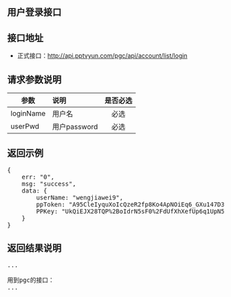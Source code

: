 用户登录接口
----------

接口地址
----------
  * 正式接口：http://api.pptvyun.com/pgc/api/account/list/login

请求参数说明
----------
|  参数         |说明          |是否必选|
| ------------- |:-------------|:-----:|
| loginName      | 用户名 |必选|
| userPwd        | 用户password |必选    |
返回示例
----------
<pre>
{
    err: "0",
    msg: "success",
    data: {
        userName: "wengjiawei9",
        ppToken: "A95CleIyquXoIcQzeR2fp8Ko4ApNOiEq6_GXu147D3irLIG9a9SrCt3EmNkP3y8q89_QkDyW-Pd3%0D%0AvLYBVXZXU3szKb47hyfp-blpzfzJH7XkfcxvOvCNImGSYIYbrAJ2q8-T1gq0KAqgAT3Vgnx5qkok%0D%0Ah3s67xkMBKxPycZpejQ%0D%0A",
        PPKey: "UkQiEJX28TQP%2BoIdrN5sF0%2FdUfXhXefUp6q1UpN5EXO1ZHQsExQRcicJkT5fqo3xWZl0jiSY1mm%2BdiIN1NCakwFaChuzw8tZJp2rXoAcL9m0yKrAf0moqJq6Usgd%2FQHd5Epgfxuzd%2BqVwXKrKbas9O4X8JbzSkCG"
    }
}
</pre>

返回结果说明
----------
<pre>
...

用到pgc的接口：
...
</pre>